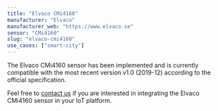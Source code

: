 ```yaml
---
title: "Elvaco CMi4160"
manufacturer: "Elvaco"
manufacturer_web: "https://www.elvaco.se"
sensor: "CMi4160"
slug: "elvaco-cmi4160"
use_cases: ["smart-city"]
---
```


The Elvaco CMi4160 sensor has been implemented and is currently compatible with 
the most recent version v1.0 (2019-12) according to the official specification.

Feel free to [contact us](/contact/) if you are interested in integrating the 
Elvaco CMi4160 sensor in your IoT platform.